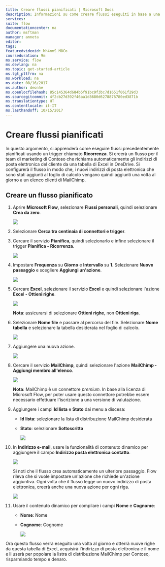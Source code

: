 ```yaml
---
title: Creare flussi pianificati | Microsoft Docs
description: Informazioni su come creare flussi eseguiti in base a una pianificazione.
services: 
suite: flow
documentationcenter: na
author: msftman
manager: anneta
editor: 
tags: 
featuredvideoid: hh4nmS_M8Co
courseduration: 9m
ms.service: flow
ms.devlang: na
ms.topic: get-started-article
ms.tgt_pltfrm: na
ms.workload: na
ms.date: 08/16/2017
ms.author: deonhe
ms.openlocfilehash: 85c145364d684b5f91bc9f3bc7d1651f061f29d3
ms.sourcegitcommit: 4f2cb27d392f46aa1d8680d6278876780ed3871b
ms.translationtype: HT
ms.contentlocale: it-IT
ms.lasthandoff: 10/15/2017
---
```

# <a name="create-scheduled-flows"></a>Creare flussi pianificati
In questo argomento, si apprenderà come eseguire flussi precedentemente pianificati usando un trigger chiamato **Ricorrenza**.  Si creerà un flusso per il team di marketing di Contoso che richiama automaticamente gli indirizzi di posta elettronica del cliente da una tabella di Excel in OneDrive. Si configurerà il flusso in modo che, i nuovi indirizzi di posta elettronica che sono stati aggiunti al foglio di calcolo vengano quindi aggiunti una volta al giorno a un elenco clienti di MailChimp. 

## <a name="create-a-scheduled-flow"></a>Creare un flusso pianificato
1. Aprire **Microsoft Flow**, selezionare **Flussi personali**, quindi selezionare **Crea da zero**. 
   
    ![](./media/learning-recurrence/flow-create-blank.png)
2. Selezionare **Cerca tra centinaia di connettori e trigger**.
3. Cercare il servizio **Pianifica**, quindi selezionarlo e infine selezionare il trigger **Pianifica - Ricorrenza**.
   
    ![](./media/learning-recurrence/flow-recurrence-trigger.png)
4. Impostare **Frequenza** su **Giorno** e **Intervallo** su **1**. Selezionare **Nuovo passaggio** e scegliere **Aggiungi un'azione**. 
   
    ![](./media/learning-recurrence/frequency-interval.png)
5. Cercare **Excel**, selezionare il servizio **Excel** e quindi selezionare l'azione **Excel - Ottieni righe**. 
   
    ![](./media/learning-recurrence/excel-get-rows.png)
   
    **Nota**: assicurarsi di selezionare **Ottieni righe**, non **Ottieni riga**. 
6. Selezionare **Nome file** e passare al percorso del file. Selezionare **Nome tabella** e selezionare la tabella desiderata nel foglio di calcolo. 
   
    ![](./media/learning-recurrence/excel-get-file.png)
7. Aggiungere una nuova azione. 
   
    ![](./media/learning-recurrence/new-step.png)
8. Cercare il servizio **MailChimp**, quindi selezionare l'azione **MailChimp - Aggiungi membro all'elenco**.
   
    ![](./media/learning-recurrence/select-mailchimp.png)
   
    **Nota:** MailChimp è un connettore *premium*. In base alla licenza di Microsoft Flow, per poter usare questo connettore potrebbe essere necessario effettuare l'iscrizione a una versione di valutazione.
9. Aggiungere i campi **Id lista** e **Stato** dai menu a discesa:
   
   * **Id lista**: selezionare la lista di distribuzione MailChimp desiderata
   * **Stato**: selezionare **Sottoscritto** 
     
     ![](./media/learning-recurrence/mailchimp-id-status.png)
10. In **Indirizzo e-mail**, usare la funzionalità di contenuto dinamico per aggiungere il campo **Indirizzo posta elettronica contatto**. 
    
     ![](./media/learning-recurrence/mailchimp-address.png)
    
     Si noti che il flusso crea automaticamente un ulteriore passaggio. Flow rileva che si vuole impostare un'azione che richiede un'azione aggiuntiva. Ogni volta che il flusso legge un nuovo indirizzo di posta elettronica, creerà anche una nuova azione per ogni riga. 
    
     ![](./media/learning-recurrence/mailchimp-for-each.png)
11. Usare il contenuto dinamico per compilare i campi **Nome** e **Cognome**:
    
    * **Nome**: Nome
    * **Cognome**: Cognome
      
      ![](./media/learning-recurrence/mailchimp-names.png)

Ora questo flusso verrà eseguito una volta al giorno e otterrà nuove righe da questa tabella di Excel, acquisirà l'indirizzo di posta elettronica e il nome e li userà per popolare la listra di distribuzione MailChimp per Contoso, risparmiando tempo e denaro. 

